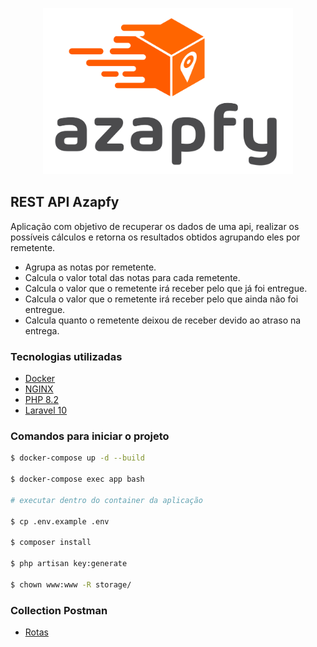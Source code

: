 <p align="center"><img src="./public/assets/img/logo.png" width="400" alt="Laravel Logo"></p>




## REST API Azapfy

Aplicação com objetivo de recuperar os dados de uma api, realizar os possíveis cálculos e retorna os resultados obtidos agrupando eles por remetente. 

- Agrupa as notas por remetente.
- Calcula o valor total das notas para cada remetente.
- Calcula o valor que o remetente irá receber pelo que já foi entregue.
- Calcula o valor que o remetente irá receber pelo que ainda não foi entregue.
- Calcula quanto o remetente deixou de receber devido ao atraso na entrega.


### Tecnologias utilizadas

* [Docker](https://www.docker.com/)
* [NGINX](https://www.nginx.com/)
* [PHP 8.2](https://www.php.net/releases/8.2/en.php)
* [Laravel 10](https://laravel.com/docs/10.x)

### Comandos para iniciar o projeto

```bash
$ docker-compose up -d --build

$ docker-compose exec app bash

# executar dentro do container da aplicação

$ cp .env.example .env

$ composer install

$ php artisan key:generate

$ chown www:www -R storage/

```

### Collection Postman
- [Rotas](https://api.postman.com/collections/9200289-f7926f84-51eb-4ef7-ba8c-a03704688b2b?access_key=PMAT-01H0NHZJ69PRCZ8NWZEWE9KDMX)
